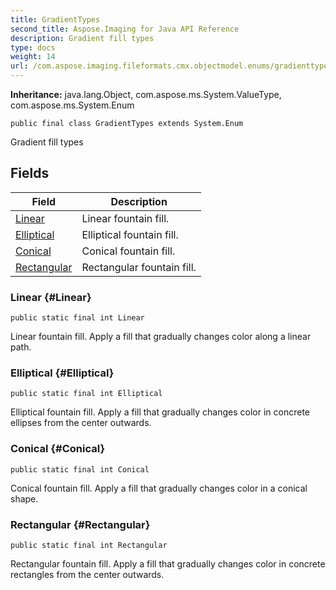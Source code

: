 ```yaml
---
title: GradientTypes
second_title: Aspose.Imaging for Java API Reference
description: Gradient fill types
type: docs
weight: 14
url: /com.aspose.imaging.fileformats.cmx.objectmodel.enums/gradienttypes/
---
```

**Inheritance:**
java.lang.Object, com.aspose.ms.System.ValueType, com.aspose.ms.System.Enum
```
public final class GradientTypes extends System.Enum
```

Gradient fill types
## Fields

| Field | Description |
| --- | --- |
| [Linear](#Linear) | Linear fountain fill. |
| [Elliptical](#Elliptical) | Elliptical fountain fill. |
| [Conical](#Conical) | Conical fountain fill. |
| [Rectangular](#Rectangular) | Rectangular fountain fill. |
### Linear {#Linear}
```
public static final int Linear
```


Linear fountain fill. Apply a fill that gradually changes color along a linear path.

### Elliptical {#Elliptical}
```
public static final int Elliptical
```


Elliptical fountain fill. Apply a fill that gradually changes color in concrete ellipses from the center outwards.

### Conical {#Conical}
```
public static final int Conical
```


Conical fountain fill. Apply a fill that gradually changes color in a conical shape.

### Rectangular {#Rectangular}
```
public static final int Rectangular
```


Rectangular fountain fill. Apply a fill that gradually changes color in concrete rectangles from the center outwards.

